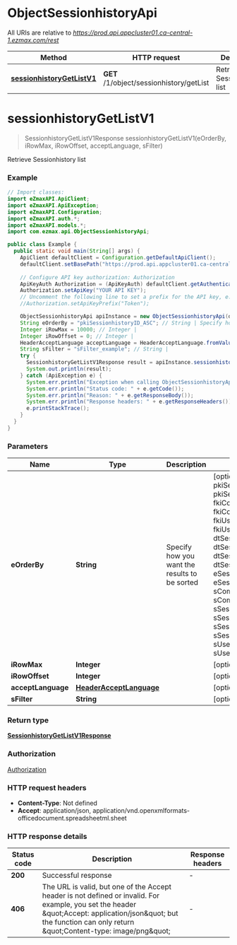 # ObjectSessionhistoryApi

All URIs are relative to *https://prod.api.appcluster01.ca-central-1.ezmax.com/rest*

| Method | HTTP request | Description |
|------------- | ------------- | -------------|
| [**sessionhistoryGetListV1**](ObjectSessionhistoryApi.md#sessionhistoryGetListV1) | **GET** /1/object/sessionhistory/getList | Retrieve Sessionhistory list |


<a id="sessionhistoryGetListV1"></a>
# **sessionhistoryGetListV1**
> SessionhistoryGetListV1Response sessionhistoryGetListV1(eOrderBy, iRowMax, iRowOffset, acceptLanguage, sFilter)

Retrieve Sessionhistory list

### Example
```java
// Import classes:
import eZmaxAPI.ApiClient;
import eZmaxAPI.ApiException;
import eZmaxAPI.Configuration;
import eZmaxAPI.auth.*;
import eZmaxAPI.models.*;
import com.ezmax.api.ObjectSessionhistoryApi;

public class Example {
  public static void main(String[] args) {
    ApiClient defaultClient = Configuration.getDefaultApiClient();
    defaultClient.setBasePath("https://prod.api.appcluster01.ca-central-1.ezmax.com/rest");
    
    // Configure API key authorization: Authorization
    ApiKeyAuth Authorization = (ApiKeyAuth) defaultClient.getAuthentication("Authorization");
    Authorization.setApiKey("YOUR API KEY");
    // Uncomment the following line to set a prefix for the API key, e.g. "Token" (defaults to null)
    //Authorization.setApiKeyPrefix("Token");

    ObjectSessionhistoryApi apiInstance = new ObjectSessionhistoryApi(defaultClient);
    String eOrderBy = "pkiSessionhistoryID_ASC"; // String | Specify how you want the results to be sorted
    Integer iRowMax = 10000; // Integer | 
    Integer iRowOffset = 0; // Integer | 
    HeaderAcceptLanguage acceptLanguage = HeaderAcceptLanguage.fromValue("*"); // HeaderAcceptLanguage | 
    String sFilter = "sFilter_example"; // String | 
    try {
      SessionhistoryGetListV1Response result = apiInstance.sessionhistoryGetListV1(eOrderBy, iRowMax, iRowOffset, acceptLanguage, sFilter);
      System.out.println(result);
    } catch (ApiException e) {
      System.err.println("Exception when calling ObjectSessionhistoryApi#sessionhistoryGetListV1");
      System.err.println("Status code: " + e.getCode());
      System.err.println("Reason: " + e.getResponseBody());
      System.err.println("Response headers: " + e.getResponseHeaders());
      e.printStackTrace();
    }
  }
}
```

### Parameters

| Name | Type | Description  | Notes |
|------------- | ------------- | ------------- | -------------|
| **eOrderBy** | **String**| Specify how you want the results to be sorted | [optional] [enum: pkiSessionhistoryID_ASC, pkiSessionhistoryID_DESC, fkiComputerID_ASC, fkiComputerID_DESC, fkiUserID_ASC, fkiUserID_DESC, dtSessionhistoryFirsthit_ASC, dtSessionhistoryFirsthit_DESC, dtSessionhistoryLasthit_ASC, dtSessionhistoryLasthit_DESC, eSessionhistoryEndby_ASC, eSessionhistoryEndby_DESC, sComputerDescription_ASC, sComputerDescription_DESC, sSessionhistoryDuration_ASC, sSessionhistoryDuration_DESC, sSessionhistoryIP_ASC, sSessionhistoryIP_DESC, sUserLoginname_ASC, sUserLoginname_DESC] |
| **iRowMax** | **Integer**|  | [optional] [default to 10000] |
| **iRowOffset** | **Integer**|  | [optional] [default to 0] |
| **acceptLanguage** | [**HeaderAcceptLanguage**](.md)|  | [optional] [enum: *, en, fr] |
| **sFilter** | **String**|  | [optional] |

### Return type

[**SessionhistoryGetListV1Response**](SessionhistoryGetListV1Response.md)

### Authorization

[Authorization](../README.md#Authorization)

### HTTP request headers

 - **Content-Type**: Not defined
 - **Accept**: application/json, application/vnd.openxmlformats-officedocument.spreadsheetml.sheet

### HTTP response details
| Status code | Description | Response headers |
|-------------|-------------|------------------|
| **200** | Successful response |  -  |
| **406** | The URL is valid, but one of the Accept header is not defined or invalid. For example, you set the header \&quot;Accept: application/json\&quot; but the function can only return \&quot;Content-type: image/png\&quot; |  -  |

